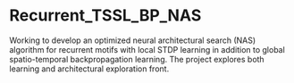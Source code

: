 # Recurrent_TSSL_BP_NAS
Working to develop an optimized neural architectural search (NAS) algorithm for recurrent motifs with local STDP learning in addition to global spatio-temporal backpropagation learning. The project explores both learning and architectural exploration front.

